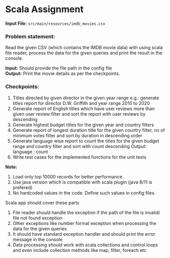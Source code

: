 # Scala Assignment

**Input File:** `src/main/resources/imdb_movies.csv`

### Problem statement:

Read the given CSV (which contains the IMDB movie data) with using scala file reader, process the data for the given queries and print the result in the console.

**Input:** Should provide the file path in the config file <br>
**Output:** Print the movie details as per the checkpoints.

### Checkpoints:

1.  Titles directed by given director in the given year range e.g.:
    generate titles report for director D.W. Griffith and year range 2010 to 2020
2. Generate report of English titles which have user reviews more than given user review filter and sort the report with user reviews by descending
3. Generate highest budget titles for the given year and country filters
4. Generate report of longest duration title for the given country filter, no of minimum votes
   filter and sort by duration in descending order
5. Generate language wise report to count the titles for the given budget range and country filter and sort with count descending
   Output: language : count
6. Write test cases for the implemented functions for the unit tests



**Note:**  
1. Load only top 10000 records for better performance.
2. Use java version which is compatible with scala plugin (java 8/11 is prefered)
3. No hardcoded values in the code. Define such values in config files.



Scala app should cover these parts
1.	File reader should handle the exception if the path of the file is invalid/ file not found exception
2.	Other exceptions like number format exception when processing the data for the given queries
3.	It should have standard exception handler and should print the error message in the console
4.	Data processing should work with scala collections and control loops and even include collection methods like map, filter, foreach etc
